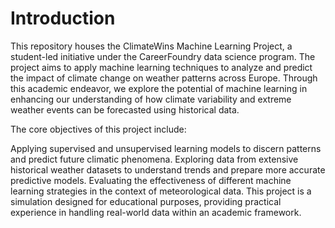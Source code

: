 # Introduction
This repository houses the ClimateWins Machine Learning Project, a student-led initiative under the CareerFoundry data science program. The project aims to apply machine learning techniques to analyze and predict the impact of climate change on weather patterns across Europe. Through this academic endeavor, we explore the potential of machine learning in enhancing our understanding of how climate variability and extreme weather events can be forecasted using historical data.

The core objectives of this project include:

Applying supervised and unsupervised learning models to discern patterns and predict future climatic phenomena.
Exploring data from extensive historical weather datasets to understand trends and prepare more accurate predictive models.
Evaluating the effectiveness of different machine learning strategies in the context of meteorological data.
This project is a simulation designed for educational purposes, providing practical experience in handling real-world data within an academic framework.
